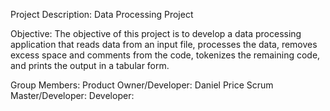 Project Description: Data Processing Project

Objective: The objective of this project is to develop a
data processing application that reads data from an input
file, processes the data, removes excess space and
comments from the code, tokenizes the remaining code,
and prints the output in a tabular form.

Group Members:
Product Owner/Developer: Daniel Price
Scrum Master/Developer:
Developer: 